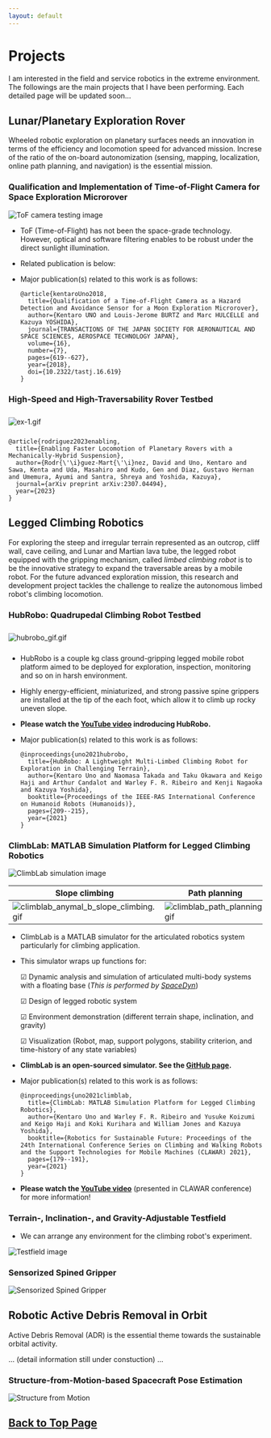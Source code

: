 ```yaml
---
layout: default
---
```


# Projects

I am interested in the field and service robotics in the extreme environment. The followings are the main projects that I have been performing. Each detailed page will be updated soon...

## Lunar/Planetary Exploration Rover

Wheeled robotic exploration on planetary surfaces needs an innovation in terms of the efficiency and locomotion speed for advanced mission. Increse of the ratio of the on-board autonomization (sensing, mapping, localization, online path planning, and navigation) is the essential mission.

### Qualification and Implementation of Time-of-Flight Camera for Space Exploration Microrover

![ToF camera testing image](./assets/img/tof_testing.png)

- ToF (Time-of-Flight) has not been the space-grade technology. However, optical and software filtering 
enables to be robust under the direct sunlight illumination.

- Related publication is below:

- Major publication(s) related to this work is as follows:

  ```
  @article{kentaroUno2018,
    title={Qualification of a Time-of-Flight Camera as a Hazard Detection and Avoidance Sensor for a Moon Exploration Microrover},
    author={Kentaro UNO and Louis-Jerome BURTZ and Marc HULCELLE and Kazuya YOSHIDA},
    journal={TRANSACTIONS OF THE JAPAN SOCIETY FOR AERONAUTICAL AND SPACE SCIENCES, AEROSPACE TECHNOLOGY JAPAN},
    volume={16},
    number={7},
    pages={619--627},
    year={2018},
    doi={10.2322/tastj.16.619}
  }
  ```

### High-Speed and High-Traversability Rover Testbed

<img src="assets/img/ex-1.gif" alt="ex-1.gif" border="0" align="center" hspace="0" vspace="10">
<!-- ![EX-1 image](./assets/img/ex-1.png) -->


  ```
  @article{rodriguez2023enabling,
    title={Enabling Faster Locomotion of Planetary Rovers with a Mechanically-Hybrid Suspension},
    author={Rodr{\'\i}guez-Mart{\'\i}nez, David and Uno, Kentaro and Sawa, Kenta and Uda, Masahiro and Kudo, Gen and Diaz, Gustavo Hernan and Umemura, Ayumi and Santra, Shreya and Yoshida, Kazuya},
    journal={arXiv preprint arXiv:2307.04494},
    year={2023}
  }
  ```

## Legged Climbing Robotics

For exploring the steep and irregular terrain represented as an outcrop, cliff wall, cave ceiling, and Lunar and Martian lava tube, the legged robot equipped with the gripping mechanism, called <I>limbed climbing robot</I> is to be the innovative strategy to expand the traversable areas by a mobile robot. For the future advanced exploration mission, this research and development project tackles the challenge to realize the autonomous limbed robot's climbing locomotion.

### HubRobo: Quadrupedal Climbing Robot Testbed
<!-- ![HubRobo picture](./assets/img/hubrobo_picture.png) -->
<img src="assets/img/hubrobo_gif.gif" alt="hubrobo_gif.gif" border="0" align="center" hspace="0" vspace="10">

-  HubRobo is a couple kg class ground-gripping legged mobile robot platform aimed to be deployed for exploration, inspection, monitoring and so on in harsh environment. 
- Highly energy-efficient, miniaturized, and strong passive spine grippers are installed at the tip of the each foot, which allow it to climb up rocky uneven slope.
- **Please watch the [YouTube video](https://www.youtube.com/watch?v=CZyJCvOKx9A) indroducing HubRobo.**
- Major publication(s) related to this work is as follows:

  ```
  @inproceedings{uno2021hubrobo,
    title={HubRobo: A Lightweight Multi-Limbed Climbing Robot for Exploration in Challenging Terrain},
    author={Kentaro Uno and Naomasa Takada and Taku Okawara and Keigo Haji and Arthur Candalot and Warley F. R. Ribeiro and Kenji Nagaoka and Kazuya Yoshida},
    booktitle={Proceedings of the IEEE-RAS International Conference on Humanoid Robots (Humanoids)},
    pages={209--215},
    year={2021}
  }
  ```

### ClimbLab: MATLAB Simulation Platform for Legged Climbing Robotics

![ClimbLab simulation image](./assets/img/climblab.png)

| Slope climbing | Path planning | Foothold planning |
|-------------|---------------|---------------|
| <img src="assets/img/climblab_anymal_b_slope_climbing.gif" alt="climblab_anymal_b_slope_climbing.gif" border="0" align="center" hspace="0" vspace="0"> | <img src="assets/img/climblab_path_planning.gif" alt="climblab_path_planning.gif" border="0" align="center" hspace="0" vspace="0"> | <img src="assets/img/climblab_gait_planning_sim.gif" alt="climblab_gait_planning_sim.gif" border="0" align="center" hspace="0" vspace="0"> |

- ClimbLab is a MATLAB simulator for the articulated robotics system particularly for climbing application.

- This simulator wraps up functions for:

  ☑ Dynamic analysis and simulation of articulated multi-body systems with a floating base (*This is performed by [SpaceDyn](https://github.com/Space-Robotics-Laboratory/SpaceDyn)*)

  ☑ Design of legged robotic system

  ☑ Environment demonstration (different terrain shape, inclination, and gravity)

  ☑ Visualization (Robot, map, support polygons, stability criterion, and time-history of any state variables) 

- **ClimbLab is an open-sourced simulator. See the [GitHub page](https://github.com/Space-Robotics-Laboratory/ClimbLab).**

- Major publication(s) related to this work is as follows:

  ```
  @inproceedings{uno2021climblab,
    title={ClimbLab: MATLAB Simulation Platform for Legged Climbing Robotics},
    author={Kentaro Uno and Warley F. R. Ribeiro and Yusuke Koizumi and Keigo Haji and Koki Kurihara and William Jones and Kazuya Yoshida},
    booktitle={Robotics for Sustainable Future: Proceedings of the 24th International Conference Series on Climbing and Walking Robots and the Support Technologies for Mobile Machines (CLAWAR) 2021},
    pages={179--191},
    year={2021}
  }
  ```

- **Please watch the [YouTube video](https://www.youtube.com/watch?v=nNB8uTTsJJg)** (presented in CLAWAR conference) for more information!

### Terrain-, Inclination-, and Gravity-Adjustable Testfield
- We can arrange any environment for the climbing robot's experiment.

![Testfield image](./assets/img/testfield.png)

<!-- ### Mobile Manipulator in Microgravity 
![ISS HubRobo picture](./assets/img/iss_hubrobo_picture.png)

- International Space Station -->

### Sensorized Spined Gripper
![Sensorized Spined Gripper](./assets/img/sensorized_gripper.png)

## Robotic Active Debris Removal in Orbit

Active Debris Removal (ADR) is the essential theme towards the sustainable orbital activity.

... (detail information still under constuction) ...

### Structure-from-Motion-based Spacecraft Pose Estimation
![Structure from Motion](./assets/img/sfm.png)

## [Back to Top Page](./)
